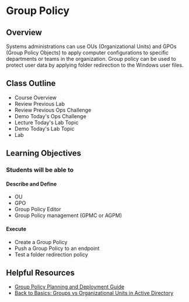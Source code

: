 # Group Policy

## Overview

Systems administrations can use OUs (Organizational Units) and GPOs (Group Policy Objects) to apply computer configurations to specific departments or teams in the organization. Group policy can be used to protect user data by applying folder redirection to the Windows user files.

## Class Outline

- Course Overview
- Review Previous Lab
- Review Previous Ops Challenge
- Demo Today's Ops Challenge
- Lecture Today's Lab Topic
- Demo Today's Lab Topic
- Lab

## Learning Objectives

### Students will be able to

#### Describe and Define

- OU
- GPO
- Group Policy Editor
- Group Policy management (GPMC or AGPM)

#### Execute

- Create a Group Policy
- Push a Group Policy to an endpoint
- Test a folder redirection policy

## Helpful Resources

- [Group Policy Planning and Deployment Guide](https://docs.microsoft.com/en-us/previous-versions/windows/it-pro/windows-server-2008-R2-and-2008/cc754948(v=ws.10))
- [Back to Basics: Groups vs Organizational Units in Active Directory](http://techgenix.com/back-basics-groups-vs-organizational-units-active-directory/)
